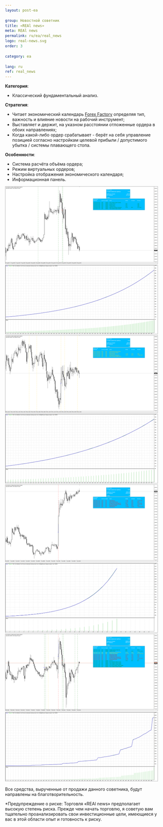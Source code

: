 ```yaml
---
layout: post-ea

group: Новостной советник
title: «REAl news»
meta: REAl news
permalink: ru/ea/real_news
logo: real-news.svg
order: 3

category: ea

lang: ru
ref: real_news
---
```


**Категория**:
  - Классический фундаментальный анализ.

**Стратегия**:
  - Читает экономический календарь <a href="https://www.forexfactory.com" target="_blank">Forex Factory</a> определяя тип, важность и влияние новости на рабочий инструмент;
  - Выставляет и держит, на указном расстоянии отложенные ордера в обоих направлениях;
  - Когда какой-либо ордер срабатывает - берёт на себя управление позицией согласно настройкам целевой прибыли / допустимого убытка / системы плавающего стопа.

**Особенности**:
  - Система расчёта объёма ордера;
  - Режим виртуальных ордеров;
  - Настройка отображения экономического календаря;
  - Информационная панель.


<a data-fancybox="gallery" href="/img/ea/ru/1. RUS - XAUUSD (Medium news).png"><img src="/img/ea/ru/1. RUS - XAUUSD (Medium news).png" alt=""></a>
<a data-fancybox="gallery" href="/img/ea/ru/1. RUS - XAUUSD (Medium chart).png"><img src="/img/ea/ru/1. RUS - XAUUSD (Medium chart).png" alt=""></a>
<a data-fancybox="gallery" href="/img/ea/ru/2. RUS - XAUUSD (High news).png"><img src="/img/ea/ru/2. RUS - XAUUSD (High news).png" alt=""></a>
<a data-fancybox="gallery" href="/img/ea/ru/2. RUS - XAUUSD (High chart).png"><img src="/img/ea/ru/2. RUS - XAUUSD (High chart).png" alt=""></a>
<a data-fancybox="gallery" href="/img/ea/ru/3. RUS - XAUUSD (NFP news).png"><img src="/img/ea/ru/3. RUS - XAUUSD (NFP news).png" alt=""></a>
<a data-fancybox="gallery" href="/img/ea/ru/3. RUS - XAUUSD (NFP chart).png"><img src="/img/ea/ru/3. RUS - XAUUSD (NFP chart).png" alt=""></a>
<a data-fancybox="gallery" href="/img/ea/ru/4. RUS - XAUUSD (All news).png"><img src="/img/ea/ru/4. RUS - XAUUSD (All news).png" alt=""></a>
<a data-fancybox="gallery" href="/img/ea/ru/4. RUS - XAUUSD (All chart).png"><img src="/img/ea/ru/4. RUS - XAUUSD (All chart).png" alt=""></a>


<!-- Работу советника «REAl news» можно увидеть на видео.

<iframe width="560" height="315" src="https://www.youtube.com/embed/eoHqHGPLqW0" frameborder="0" allowfullscreen></iframe> -->

Все средства, вырученные от продажи данного советника, будут направлены на благотворительность.

*Предупреждение о риске: Торговля «REAl news» предполагает высокую степень риска. Прежде чем начать торговлю, я советую вам тщательно проанализировать свои инвестиционные цели, имеющиеся у вас в этой области опыт и готовность к риску.
